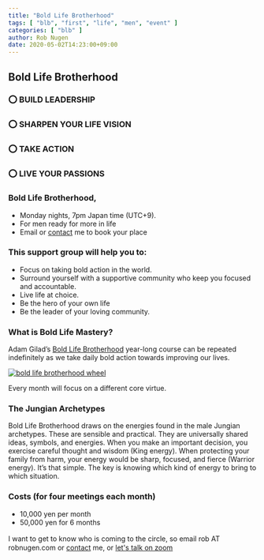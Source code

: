 ```yaml
---
title: "Bold Life Brotherhood"
tags: [ "blb", "first", "life", "men", "event" ]
categories: [ "blb" ]
author: Rob Nugen
date: 2020-05-02T14:23:00+09:00
---
```


## Bold Life Brotherhood ##

### ⭕ BUILD LEADERSHIP ###
### ⭕ SHARPEN YOUR LIFE VISION ###
### ⭕ TAKE ACTION ###
### ⭕ LIVE YOUR PASSIONS ###

 
### Bold Life Brotherhood, ###

* Monday nights, 7pm Japan time (UTC+9). 
* For men ready for more in life
* Email or [contact](/contact/) me to book your place

### This support group will help you to: ###

* Focus on taking bold action in the world.
* Surround yourself with a supportive community who keep you focused and accountable.
* Live life at choice.
* Be the hero of your own life 
* Be the leader of your loving community.

### What is Bold Life Mastery? ###

Adam Gilad’s [Bold Life Brotherhood](https://www.theboldlifebrotherhood.com/) year-long course can be repeated
indefinitely as we take daily bold action towards improving our lives.

[![bold life brotherhood wheel](//b.robnugen.com/blog/2020/blb/thumbs/blb_wheel.png)](//b.robnugen.com/blog/2020/blb/blb_wheel.png)

Every month will focus on a different core virtue.

### The Jungian Archetypes ###

Bold Life Brotherhood draws on the energies found in the male Jungian
archetypes. These are sensible and practical. They are universally
shared ideas, symbols, and energies. When you make an important
decision, you exercise careful thought and wisdom (King energy). When
protecting your family from harm, your energy would be sharp, focused,
and fierce (Warrior energy). It’s that simple. The key is knowing
which kind of energy to bring to which situation.

### Costs (for four meetings each month) ###

* 10,000 yen per month 
* 50,000 yen for 6 months

I want to get to know who is coming to the circle, so email rob A<span>T</span>　robnugen.com or
[contact](/contact/) me, or
[let's talk on zoom](https://calendly.com/robnugen)

